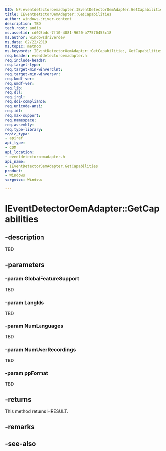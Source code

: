 ```yaml
---
UID: NF:eventdetectoroemadapter.IEventDetectorOemAdapter.GetCapabilities
title: IEventDetectorOemAdapter::GetCapabilities
author: windows-driver-content
description: TBD
tech.root: audio
ms.assetid: cd025bdc-7f10-4881-9620-b77570455c18
ms.author: windowsdriverdev
ms.date: 02/22/2019 
ms.topic: method
ms.keywords: IEventDetectorOemAdapter::GetCapabilities, GetCapabilities, IEventDetectorOemAdapter.GetCapabilities, IEventDetectorOemAdapter::GetCapabilities, IEventDetectorOemAdapter.GetCapabilities
req.header: eventdetectoroemadapter.h
req.include-header:
req.target-type:
req.target-min-winverclnt:
req.target-min-winversvr:
req.kmdf-ver:
req.umdf-ver:
req.lib:
req.dll:
req.irql: 
req.ddi-compliance:
req.unicode-ansi:
req.idl:
req.max-support:
req.namespace:
req.assembly:
req.type-library: 
topic_type: 
- apiref
api_type: 
- COM
api_location: 
- eventdetectoroemadapter.h
api_name: 
- IEventDetectorOemAdapter.GetCapabilities
product: 
- Windows
targetos: Windows

---
```


# IEventDetectorOemAdapter::GetCapabilities


## -description

TBD

## -parameters

### -param GlobalFeatureSupport

TBD

### -param LangIds

TBD

### -param NumLanguages

TBD

### -param NumUserRecordings

TBD

### -param ppFormat

TBD


## -returns
This method returns HRESULT.
## -remarks

## -see-also